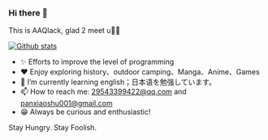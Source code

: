 ### Hi there 👋
This is AAQlack, glad 2 meet u👋👋

[![Github stats](https://github-readme-stats.vercel.app/api?username=YourUsername&show_icons=true&include_all_commits=true)](https://github.com/YourUsername/github-readme-stats)


- ✨ Efforts to improve the level of programming
- ❤️ Enjoy exploring history、outdoor camping、Manga、Anime、Games
- 🌱 I’m currently learning english；日本语を勉强しています。
- 📫 How to reach me: 29543399422@qq.com and panxiaoshu001@gmail.com
- 😁 Always be curious and enthusiastic!

Stay Hungry. Stay Foolish.
